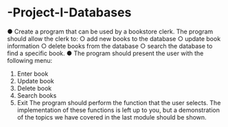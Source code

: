 # -Project-I-Databases
● Create a program that can be used by a bookstore clerk. The program
should allow the clerk to:
○ add new books to the database
○ update book information
○ delete books from the database
○ search the database to find a specific book.
● The program should present the user with the following menu:
1. Enter book
2. Update book
3. Delete book
4. Search books
0. Exit
The program should perform the function that the user selects. The
implementation of these functions is left up to you, but a demonstration of the
topics we have covered in the last module should be shown.
